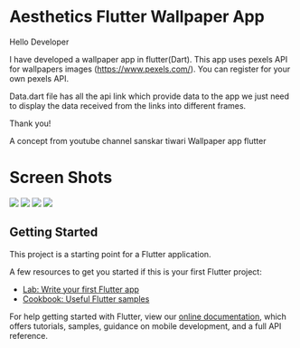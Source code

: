 # Aesthetics Flutter Wallpaper App

Hello Developer

I have developed a wallpaper app in flutter(Dart). This app uses pexels API for wallpapers images (https://www.pexels.com/). You can register for your own pexels API.

Data.dart file has all the api link which provide data to the app we just need to display the data received from the links into different frames.

Thank you!

A concept from youtube channel sanskar tiwari Wallpaper app flutter

# Screen Shots 

![](s1.jpg)
![](S2.jpg)
![](s3.jpg)
![](s4.jpg)

## Getting Started

This project is a starting point for a Flutter application.

A few resources to get you started if this is your first Flutter project:

- [Lab: Write your first Flutter app](https://flutter.dev/docs/get-started/codelab)
- [Cookbook: Useful Flutter samples](https://flutter.dev/docs/cookbook)

For help getting started with Flutter, view our
[online documentation](https://flutter.dev/docs), which offers tutorials,
samples, guidance on mobile development, and a full API reference.
